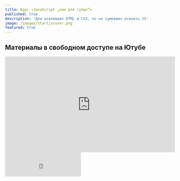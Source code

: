 ```yaml
---
title: Курс «JavaScript „как для тупых“»
published: true
description: 'Для освоивших HTML и CSS, но не сумевших освоить JS'
image: /images/startjscover.png
featured: true
---
```

## Материалы в свободном доступе на Ютубе

<iframe width="560" height="315" src="https://www.youtube.com/embed/videoseries?si=UEaTw3dSybygWGxr&amp;list=PLmn7h9eyDeMMzFx2yQspQr5E3b1EXZ2XQ" title="YouTube video player" frameborder="0" allow="accelerometer; autoplay; clipboard-write; encrypted-media; gyroscope; picture-in-picture; web-share" referrerpolicy="strict-origin-when-cross-origin" allowfullscreen></iframe>

<iframe title="lava.top" style="border: none" width="250" height="80" src="https://widget.lava.top/dcae26b3-ee33-4dc3-aaef-3891d43f5de5"></iframe>